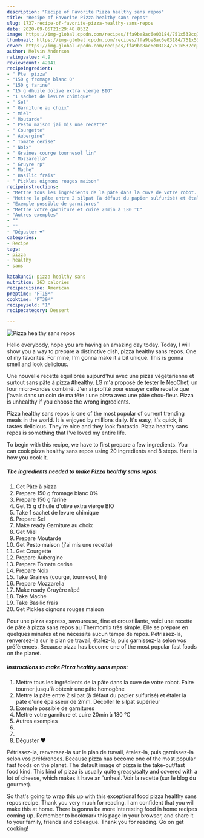 ```yaml
---
description: "Recipe of Favorite Pizza healthy sans repos"
title: "Recipe of Favorite Pizza healthy sans repos"
slug: 1737-recipe-of-favorite-pizza-healthy-sans-repos
date: 2020-09-05T21:29:48.853Z
image: https://img-global.cpcdn.com/recipes/ffa9be8ac6e03184/751x532cq70/pizza-healthy-sans-repos-photo-principale-de-la-recette.jpg
thumbnail: https://img-global.cpcdn.com/recipes/ffa9be8ac6e03184/751x532cq70/pizza-healthy-sans-repos-photo-principale-de-la-recette.jpg
cover: https://img-global.cpcdn.com/recipes/ffa9be8ac6e03184/751x532cq70/pizza-healthy-sans-repos-photo-principale-de-la-recette.jpg
author: Melvin Anderson
ratingvalue: 4.9
reviewcount: 42141
recipeingredient:
- " Pte  pizza"
- "150 g fromage blanc 0"
- "150 g farine"
- "15 g dhuile dolive extra vierge BIO"
- "1 sachet de levure chimique"
- " Sel"
- " Garniture au choix"
- " Miel"
- " Moutarde"
- " Pesto maison jai mis une recette"
- " Courgette"
- " Aubergine"
- " Tomate cerise"
- " Noix"
- " Graines courge tournesol lin"
- " Mozzarella"
- " Gruyre rp"
- " Mache"
- " Basilic frais"
- " Pickles oignons rouges maison"
recipeinstructions:
- "Mettre tous les ingrédients de la pâte dans la cuve de votre robot. Faire tourner jusqu&#39;à obtenir une pâte homogène"
- "Mettre la pâte entre 2 silpat (à défaut du papier sulfurisé) et étaler la pâte d&#39;une épaisseur de 2mm. Décoller le silpat supérieur"
- "Exemple possible de garnitures"
- "Mettre votre garniture et cuire 20min à 180 °C"
- "Autres exemples"
- ""
- ""
- "Déguster ❤️"
categories:
- Recipe
tags:
- pizza
- healthy
- sans

katakunci: pizza healthy sans 
nutrition: 263 calories
recipecuisine: American
preptime: "PT15M"
cooktime: "PT39M"
recipeyield: "1"
recipecategory: Dessert

---
```



![Pizza healthy sans repos](https://img-global.cpcdn.com/recipes/ffa9be8ac6e03184/751x532cq70/pizza-healthy-sans-repos-photo-principale-de-la-recette.jpg)

Hello everybody, hope you are having an amazing day today. Today, I will show you a way to prepare a distinctive dish, pizza healthy sans repos. One of my favorites. For mine, I'm gonna make it a bit unique. This is gonna smell and look delicious.

Une nouvelle recette équilibrée aujourd&#39;hui avec une pizza végétarienne et surtout sans pâte à pizza #healthy. LG m&#39;a proposé de tester le NeoChef, un four micro-ondes combiné. J&#39;en ai profité pour essayer cette recette que j&#39;avais dans un coin de ma tête : une pizza avec une pâte chou-fleur. Pizza is unhealthy if you choose the wrong ingredients.

Pizza healthy sans repos is one of the most popular of current trending meals in the world. It is enjoyed by millions daily. It's easy, it's quick, it tastes delicious. They're nice and they look fantastic. Pizza healthy sans repos is something that I've loved my entire life.


To begin with this recipe, we have to first prepare a few ingredients. You can cook pizza healthy sans repos using 20 ingredients and 8 steps. Here is how you cook it.

<!--inarticleads1-->

##### The ingredients needed to make Pizza healthy sans repos:

1. Get  Pâte à pizza
1. Prepare 150 g fromage blanc 0%
1. Prepare 150 g farine
1. Get 15 g d&#39;huile d&#39;olive extra vierge BIO
1. Take 1 sachet de levure chimique
1. Prepare  Sel
1. Make ready  Garniture au choix
1. Get  Miel
1. Prepare  Moutarde
1. Get  Pesto maison (j&#39;ai mis une recette)
1. Get  Courgette
1. Prepare  Aubergine
1. Prepare  Tomate cerise
1. Prepare  Noix
1. Take  Graines (courge, tournesol, lin)
1. Prepare  Mozzarella
1. Make ready  Gruyère râpé
1. Take  Mache
1. Take  Basilic frais
1. Get  Pickles oignons rouges maison


Pour une pizza express, savoureuse, fine et croustillante, voici une recette de pâte à pizza sans repos au Thermomix très simple. Elle se prépare en quelques minutes et ne nécessite aucun temps de repos. Pétrissez-la, renversez-la sur le plan de travail, étalez-la, puis garnissez-la selon vos préférences. Because pizza has become one of the most popular fast foods on the planet. 

<!--inarticleads2-->

##### Instructions to make Pizza healthy sans repos:

1. Mettre tous les ingrédients de la pâte dans la cuve de votre robot. Faire tourner jusqu&#39;à obtenir une pâte homogène
1. Mettre la pâte entre 2 silpat (à défaut du papier sulfurisé) et étaler la pâte d&#39;une épaisseur de 2mm. Décoller le silpat supérieur
1. Exemple possible de garnitures
1. Mettre votre garniture et cuire 20min à 180 °C
1. Autres exemples
1. 
1. 
1. Déguster ❤️


Pétrissez-la, renversez-la sur le plan de travail, étalez-la, puis garnissez-la selon vos préférences. Because pizza has become one of the most popular fast foods on the planet. The default image of pizza is the take-out/fast food kind. This kind of pizza is usually quite greasy/salty and covered with a lot of cheese, which makes it have an &#39;unheal. Voir la recette (sur le blog du gourmet). 

So that's going to wrap this up with this exceptional food pizza healthy sans repos recipe. Thank you very much for reading. I am confident that you will make this at home. There is gonna be more interesting food in home recipes coming up. Remember to bookmark this page in your browser, and share it to your family, friends and colleague. Thank you for reading. Go on get cooking!

